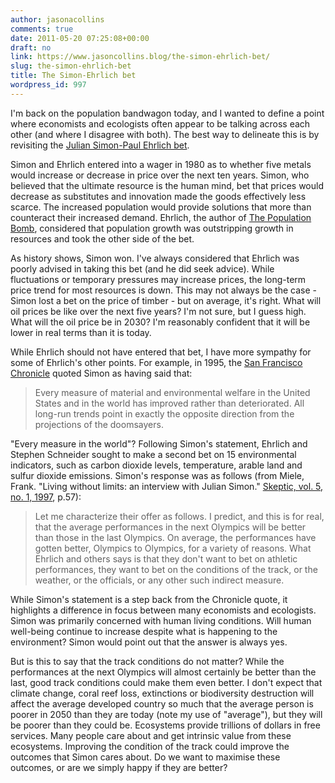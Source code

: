 ```yaml
---
author: jasonacollins
comments: true
date: 2011-05-20 07:25:08+00:00
draft: no
link: https://www.jasoncollins.blog/the-simon-ehrlich-bet/
slug: the-simon-ehrlich-bet
title: The Simon-Ehrlich bet
wordpress_id: 997
---
```


I'm back on the population bandwagon today, and I wanted to define a point where economists and ecologists often appear to be talking across each other (and where I disagree with both). The best way to delineate this is by revisiting the [Julian Simon-Paul Ehrlich bet](http://en.wikipedia.org/wiki/Simon%E2%80%93Ehrlich_wager).

Simon and Ehrlich entered into a wager in 1980 as to whether five metals would increase or decrease in price over the next ten years. Simon, who believed that the ultimate resource is the human mind, bet that prices would decrease as substitutes and innovation made the goods effectively less scarce. The increased population would provide solutions that more than counteract their increased demand. Ehrlich, the author of [The Population Bomb](http://en.wikipedia.org/wiki/The_Population_Bomb), considered that population growth was outstripping growth in resources and took the other side of the bet.

As history shows, Simon won. I've always considered that Ehrlich was poorly advised in taking this bet (and he did seek advice). While fluctuations or temporary pressures may increase prices, the long-term price trend for most resources is down. This may not always be the case - Simon lost a bet on the price of timber - but on average, it's right. What will oil prices be like over the next five years? I'm not sure, but I guess high. What will the oil price be in 2030? I'm reasonably confident that it will be lower in real terms than it is today.

While Ehrlich should not have entered that bet, I have more sympathy for some of Ehrlich's other points. For example, in 1995, the [San Francisco Chronicle](http://www.stanford.edu/group/CCB/Pubs/Ecofablesdocs/thebet.htm) quoted Simon as having said that:


<blockquote>Every measure of material and environmental welfare in the United States and in the world has improved rather than deteriorated. All long-run trends point in exactly the opposite direction from the projections of the doomsayers.</blockquote>


"Every measure in the world"? Following Simon's statement, Ehrlich and Stephen Schneider sought to make a second bet on 15 environmental indicators, such as carbon dioxide levels, temperature, arable land and sulfur dioxide emissions. Simon's response was as follows (from Miele, Frank. "Living without limits: an interview with Julian Simon." [Skeptic, vol. 5, no. 1, 1997](http://www.skeptic.com/magazine/archives/5.1/), p.57):


<blockquote>Let me characterize their offer as follows. I predict, and this is for real, that the average performances in the next Olympics will be better than those in the last Olympics. On average, the performances have gotten better, Olympics to Olympics, for a variety of reasons. What Ehrlich and others says is that they don't want to bet on athletic performances, they want to bet on the conditions of the track, or the weather, or the officials, or any other such indirect measure.</blockquote>


While Simon's statement is a step back from the Chronicle quote, it highlights a difference in focus between many economists and ecologists. Simon was primarily concerned with human living conditions. Will human well-being continue to increase despite what is happening to the environment? Simon would point out that the answer is always yes.

But is this to say that the track conditions do not matter? While the performances at the next Olympics will almost certainly be better than the last, good track conditions could make them even better. I don't expect that climate change, coral reef loss, extinctions or biodiversity destruction will affect the average developed country so much that the average person is poorer in 2050 than they are today (note my use of "average"), but they will be poorer than they could be. Ecosystems provide trillions of dollars in free services. Many people care about and get intrinsic value from these ecosystems. Improving the condition of the track could improve the outcomes that Simon cares about. Do we want to maximise these outcomes, or are we simply happy if they are better?
